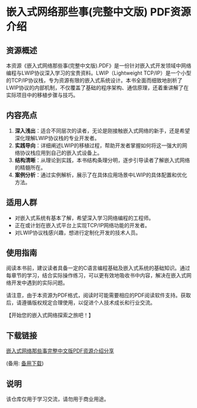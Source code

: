 # 嵌入式网络那些事(完整中文版) PDF资源介绍

## 资源概述

本资源《嵌入式网络那些事(完整中文版).PDF》是一份针对嵌入式开发领域中网络编程与LWIP协议深入学习的宝贵资料。LWIP（Lightweight TCP/IP）是一个小型的TCP/IP协议栈，专为资源有限的嵌入式系统设计。本书全面而细致地剖析了LWIP协议的内部机制，不仅覆盖了基础的程序架构、通信原理，还着重讲解了在实际项目中的移植步骤与技巧。

## 内容亮点

1. **深入浅出**：适合不同层次的读者，无论是刚接触嵌入式网络的新手，还是希望深化理解LWIP协议栈的专业开发者。
2. **实践导向**：详细阐述LWIP的移植过程，帮助开发者掌握如何将这一强大的网络协议栈应用到自己的嵌入式设备上。
3. **结构清晰**：从理论到实践，本书结构条理分明，逐步引导读者了解嵌入式网络的精髓所在。
4. **案例分析**：通过实例解析，展示了在具体应用场景中LWIP的具体配置和优化方法。

## 适用人群

- 对嵌入式系统有基本了解，希望深入学习网络编程的工程师。
- 正在或计划在嵌入式平台上实现TCP/IP网络功能的开发者。
- 对LWIP协议栈感兴趣，想进行定制化开发的技术人员。

## 使用指南

阅读本书前，建议读者具备一定的C语言编程基础及嵌入式系统的基础知识。通过每章节的学习，结合实际操作练习，可以更有效地吸收书中内容，解决在嵌入式网络开发中遇到的实际问题。

请注意，由于本资源为PDF格式，阅读时可能需要相应的PDF阅读软件支持。获取后，请遵循版权规定合理使用，以促进个人技术成长和行业交流。

【开始您的嵌入式网络探索之旅吧！】

## 下载链接
[嵌入式网络那些事完整中文版PDF资源介绍分享](https://pan.quark.cn/s/4a54f684aad1) 

(备用: [备用下载](https://pan.baidu.com/s/14bZeNY-cpF2e3p4Yspry4g?pwd=1234))

## 说明

该仓库仅用于学习交流，请勿用于商业用途。
